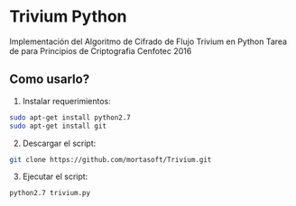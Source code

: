 # Trivium Python

Implementación del Algoritmo de Cifrado de Flujo Trivium en Python 
Tarea de para Principios de Criptografia Cenfotec 2016

## Como usarlo?

1. Instalar requerimientos:

```bash
sudo apt-get install python2.7
sudo apt-get install git

```

2. Descargar el script:

```bash
git clone https://github.com/mortasoft/Trivium.git

```

3. Ejecutar el script:

```bash
python2.7 trivium.py

```